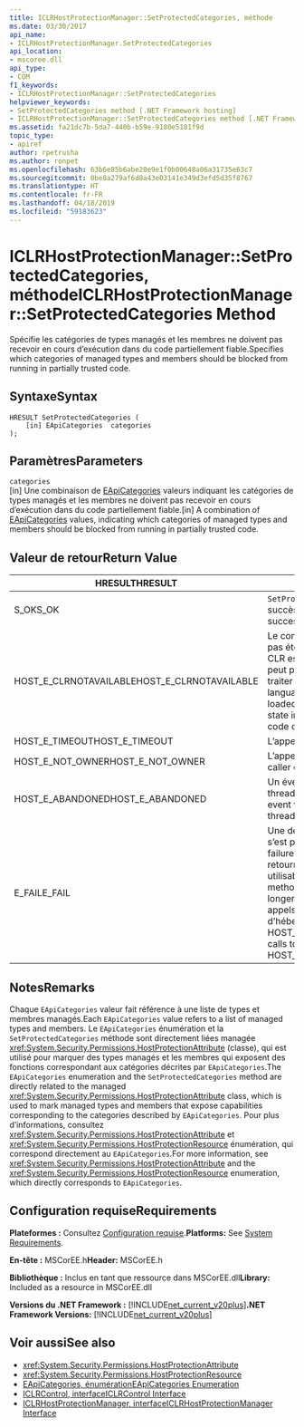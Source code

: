 ```yaml
---
title: ICLRHostProtectionManager::SetProtectedCategories, méthode
ms.date: 03/30/2017
api_name:
- ICLRHostProtectionManager.SetProtectedCategories
api_location:
- mscoree.dll
api_type:
- COM
f1_keywords:
- ICLRHostProtectionManager::SetProtectedCategories
helpviewer_keywords:
- SetProtectedCategories method [.NET Framework hosting]
- ICLRHostProtectionManager::SetProtectedCategories method [.NET Framework hosting]
ms.assetid: fa21dc7b-5da7-440b-b59e-9180e5181f9d
topic_type:
- apiref
author: rpetrusha
ms.author: ronpet
ms.openlocfilehash: 63b6e85b6abe20e9e1f0b00648a06a31735e63c7
ms.sourcegitcommit: 0be8a279af6d8a43e03141e349d3efd5d35f8767
ms.translationtype: HT
ms.contentlocale: fr-FR
ms.lasthandoff: 04/18/2019
ms.locfileid: "59183623"
---
```

# <a name="iclrhostprotectionmanagersetprotectedcategories-method"></a><span data-ttu-id="ad5ca-102">ICLRHostProtectionManager::SetProtectedCategories, méthode</span><span class="sxs-lookup"><span data-stu-id="ad5ca-102">ICLRHostProtectionManager::SetProtectedCategories Method</span></span>
<span data-ttu-id="ad5ca-103">Spécifie les catégories de types managés et les membres ne doivent pas recevoir en cours d’exécution dans du code partiellement fiable.</span><span class="sxs-lookup"><span data-stu-id="ad5ca-103">Specifies which categories of managed types and members should be blocked from running in partially trusted code.</span></span>  
  
## <a name="syntax"></a><span data-ttu-id="ad5ca-104">Syntaxe</span><span class="sxs-lookup"><span data-stu-id="ad5ca-104">Syntax</span></span>  
  
```  
HRESULT SetProtectedCategories (  
    [in] EApiCategories  categories  
);  
```  
  
## <a name="parameters"></a><span data-ttu-id="ad5ca-105">Paramètres</span><span class="sxs-lookup"><span data-stu-id="ad5ca-105">Parameters</span></span>  
 `categories`  
 <span data-ttu-id="ad5ca-106">[in] Une combinaison de [EApiCategories](../../../../docs/framework/unmanaged-api/hosting/eapicategories-enumeration.md) valeurs indiquant les catégories de types managés et les membres ne doivent pas recevoir en cours d’exécution dans du code partiellement fiable.</span><span class="sxs-lookup"><span data-stu-id="ad5ca-106">[in] A combination of [EApiCategories](../../../../docs/framework/unmanaged-api/hosting/eapicategories-enumeration.md) values, indicating which categories of managed types and members should be blocked from running in partially trusted code.</span></span>  
  
## <a name="return-value"></a><span data-ttu-id="ad5ca-107">Valeur de retour</span><span class="sxs-lookup"><span data-stu-id="ad5ca-107">Return Value</span></span>  
  
|<span data-ttu-id="ad5ca-108">HRESULT</span><span class="sxs-lookup"><span data-stu-id="ad5ca-108">HRESULT</span></span>|<span data-ttu-id="ad5ca-109">Description</span><span class="sxs-lookup"><span data-stu-id="ad5ca-109">Description</span></span>|  
|-------------|-----------------|  
|<span data-ttu-id="ad5ca-110">S_OK</span><span class="sxs-lookup"><span data-stu-id="ad5ca-110">S_OK</span></span>|<span data-ttu-id="ad5ca-111">`SetProtectedCategories` retourné avec succès.</span><span class="sxs-lookup"><span data-stu-id="ad5ca-111">`SetProtectedCategories` returned successfully.</span></span>|  
|<span data-ttu-id="ad5ca-112">HOST_E_CLRNOTAVAILABLE</span><span class="sxs-lookup"><span data-stu-id="ad5ca-112">HOST_E_CLRNOTAVAILABLE</span></span>|<span data-ttu-id="ad5ca-113">Le common language runtime (CLR) n’a pas été chargé dans un processus ou le CLR est dans un état dans lequel il ne peut pas exécuter le code managé ou traiter l’appel avec succès.</span><span class="sxs-lookup"><span data-stu-id="ad5ca-113">The common language runtime (CLR) has not been loaded into a process, or the CLR is in a state in which it cannot run managed code or process the call successfully.</span></span>|  
|<span data-ttu-id="ad5ca-114">HOST_E_TIMEOUT</span><span class="sxs-lookup"><span data-stu-id="ad5ca-114">HOST_E_TIMEOUT</span></span>|<span data-ttu-id="ad5ca-115">L’appel a expiré.</span><span class="sxs-lookup"><span data-stu-id="ad5ca-115">The call timed out.</span></span>|  
|<span data-ttu-id="ad5ca-116">HOST_E_NOT_OWNER</span><span class="sxs-lookup"><span data-stu-id="ad5ca-116">HOST_E_NOT_OWNER</span></span>|<span data-ttu-id="ad5ca-117">L’appelant ne possède pas le verrou.</span><span class="sxs-lookup"><span data-stu-id="ad5ca-117">The caller does not own the lock.</span></span>|  
|<span data-ttu-id="ad5ca-118">HOST_E_ABANDONED</span><span class="sxs-lookup"><span data-stu-id="ad5ca-118">HOST_E_ABANDONED</span></span>|<span data-ttu-id="ad5ca-119">Un événement a été annulé alors qu’un thread bloqué ou Fibre l’attendait.</span><span class="sxs-lookup"><span data-stu-id="ad5ca-119">An event was canceled while a blocked thread or fiber was waiting on it.</span></span>|  
|<span data-ttu-id="ad5ca-120">E_FAIL</span><span class="sxs-lookup"><span data-stu-id="ad5ca-120">E_FAIL</span></span>|<span data-ttu-id="ad5ca-121">Une défaillance catastrophique inconnue s’est produite.</span><span class="sxs-lookup"><span data-stu-id="ad5ca-121">An unknown catastrophic failure occurred.</span></span> <span data-ttu-id="ad5ca-122">Une fois une méthode retourne E_FAIL, le CLR n’est plus utilisable au sein du processus.</span><span class="sxs-lookup"><span data-stu-id="ad5ca-122">After a method returns E_FAIL, the CLR is no longer usable within the process.</span></span> <span data-ttu-id="ad5ca-123">Les appels suivants aux méthodes d’hébergement retournent HOST_E_CLRNOTAVAILABLE.</span><span class="sxs-lookup"><span data-stu-id="ad5ca-123">Subsequent calls to hosting methods return HOST_E_CLRNOTAVAILABLE.</span></span>|  
  
## <a name="remarks"></a><span data-ttu-id="ad5ca-124">Notes</span><span class="sxs-lookup"><span data-stu-id="ad5ca-124">Remarks</span></span>  
 <span data-ttu-id="ad5ca-125">Chaque `EApiCategories` valeur fait référence à une liste de types et membres managés.</span><span class="sxs-lookup"><span data-stu-id="ad5ca-125">Each `EApiCategories` value refers to a list of managed types and members.</span></span> <span data-ttu-id="ad5ca-126">Le `EApiCategories` énumération et la `SetProtectedCategories` méthode sont directement liées managée <xref:System.Security.Permissions.HostProtectionAttribute> (classe), qui est utilisé pour marquer des types managés et les membres qui exposent des fonctions correspondant aux catégories décrites par `EApiCategories`.</span><span class="sxs-lookup"><span data-stu-id="ad5ca-126">The `EApiCategories` enumeration and the `SetProtectedCategories` method are directly related to the managed <xref:System.Security.Permissions.HostProtectionAttribute> class, which is used to mark managed types and members that expose capabilities corresponding to the categories described by `EApiCategories`.</span></span> <span data-ttu-id="ad5ca-127">Pour plus d’informations, consultez <xref:System.Security.Permissions.HostProtectionAttribute> et <xref:System.Security.Permissions.HostProtectionResource> énumération, qui correspond directement au `EApiCategories`.</span><span class="sxs-lookup"><span data-stu-id="ad5ca-127">For more information, see <xref:System.Security.Permissions.HostProtectionAttribute> and the <xref:System.Security.Permissions.HostProtectionResource> enumeration, which directly corresponds to `EApiCategories`.</span></span>  
  
## <a name="requirements"></a><span data-ttu-id="ad5ca-128">Configuration requise</span><span class="sxs-lookup"><span data-stu-id="ad5ca-128">Requirements</span></span>  
 <span data-ttu-id="ad5ca-129">**Plateformes :** Consultez [Configuration requise](../../../../docs/framework/get-started/system-requirements.md).</span><span class="sxs-lookup"><span data-stu-id="ad5ca-129">**Platforms:** See [System Requirements](../../../../docs/framework/get-started/system-requirements.md).</span></span>  
  
 <span data-ttu-id="ad5ca-130">**En-tête :** MSCorEE.h</span><span class="sxs-lookup"><span data-stu-id="ad5ca-130">**Header:** MSCorEE.h</span></span>  
  
 <span data-ttu-id="ad5ca-131">**Bibliothèque :** Inclus en tant que ressource dans MSCorEE.dll</span><span class="sxs-lookup"><span data-stu-id="ad5ca-131">**Library:** Included as a resource in MSCorEE.dll</span></span>  
  
 <span data-ttu-id="ad5ca-132">**Versions du .NET Framework :** [!INCLUDE[net_current_v20plus](../../../../includes/net-current-v20plus-md.md)]</span><span class="sxs-lookup"><span data-stu-id="ad5ca-132">**.NET Framework Versions:** [!INCLUDE[net_current_v20plus](../../../../includes/net-current-v20plus-md.md)]</span></span>  
  
## <a name="see-also"></a><span data-ttu-id="ad5ca-133">Voir aussi</span><span class="sxs-lookup"><span data-stu-id="ad5ca-133">See also</span></span>

- <xref:System.Security.Permissions.HostProtectionAttribute>
- <xref:System.Security.Permissions.HostProtectionResource>
- [<span data-ttu-id="ad5ca-134">EApiCategories, énumération</span><span class="sxs-lookup"><span data-stu-id="ad5ca-134">EApiCategories Enumeration</span></span>](../../../../docs/framework/unmanaged-api/hosting/eapicategories-enumeration.md)
- [<span data-ttu-id="ad5ca-135">ICLRControl, interface</span><span class="sxs-lookup"><span data-stu-id="ad5ca-135">ICLRControl Interface</span></span>](../../../../docs/framework/unmanaged-api/hosting/iclrcontrol-interface.md)
- [<span data-ttu-id="ad5ca-136">ICLRHostProtectionManager, interface</span><span class="sxs-lookup"><span data-stu-id="ad5ca-136">ICLRHostProtectionManager Interface</span></span>](../../../../docs/framework/unmanaged-api/hosting/iclrhostprotectionmanager-interface.md)
